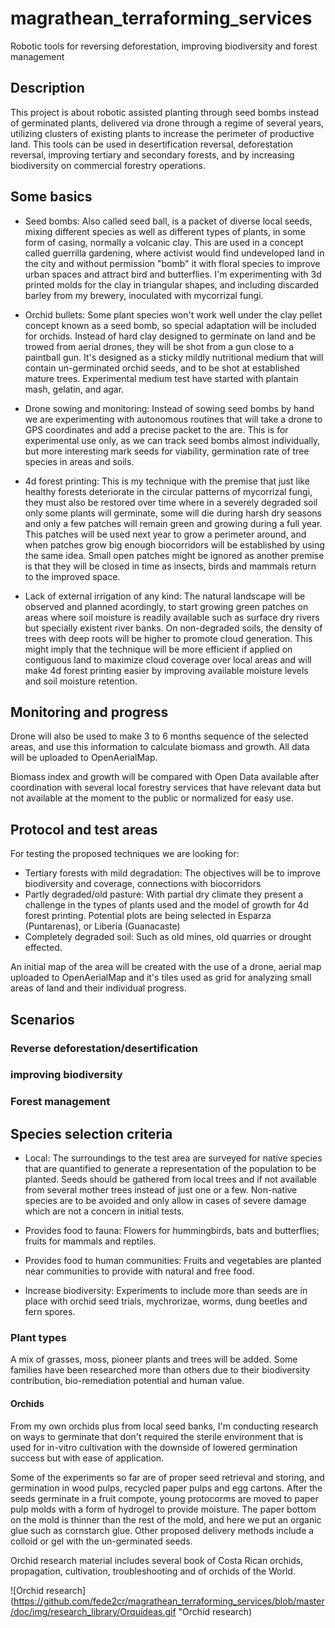 # magrathean_terraforming_services
Robotic tools for reversing deforestation, improving biodiversity and forest management

## Description

This project is about robotic assisted planting through seed bombs instead of germinated plants, delivered via drone through a regime of several years, utilizing clusters of existing plants to increase the perimeter of productive land. This tools can be used in desertification reversal, deforestation reversal, improving tertiary and secondary forests, and by increasing biodiversity on commercial forestry operations.

## Some basics

- Seed bombs: Also called seed ball, is a packet of diverse local seeds, mixing different species as well as different types of plants, in some form of casing, normally a volcanic clay. This are used in a concept called guerrilla gardening, where activist would find undeveloped land in the city and without permission "bomb" it with floral species to improve urban spaces and attract bird and butterflies. I'm experimenting with 3d printed molds for the clay in triangular shapes, and including discarded barley from my brewery, inoculated with mycorrizal fungi.

- Orchid bullets: Some plant species won't work well under the clay pellet concept known as a seed bomb, so special adaptation will be included for orchids. Instead of hard clay designed to germinate on land and be trowed from aerial drones, they will be shot from a gun close to a paintball gun. It's designed as a sticky mildly nutritional medium that will contain un-germinated orchid seeds, and to be shot at established mature trees. Experimental medium test have started with plantain mash, gelatin, and agar.

- Drone sowing and monitoring: Instead of sowing seed bombs by hand we are experimenting with autonomous routines that will take a drone to GPS coordinates and add a precise packet to the are. This is for experimental use only, as we can track seed bombs almost individually, but more interesting mark seeds for viability, germination rate of tree species in areas and soils.

- 4d forest printing: This is my technique with the premise that just like healthy forests deteriorate in the circular patterns of mycorrizal fungi, they must also be restored over time where in a severely degraded soil only some plants will germinate, some will die during harsh dry seasons and only a few patches will remain green and growing during a full year. This patches will be used next year to grow a perimeter around, and when patches grow big enough biocorridors will be established by using the same idea. Small open patches might be ignored as another premise is that they will be closed in time as insects, birds and mammals return to the improved space.

- Lack of external irrigation of any kind: The natural landscape will be observed and planned acordingly, to start growing green patches on areas where soil moisture is readily available such as surface dry rivers but specially existent river banks. On non-degraded soils, the density of trees with deep roots will be higher to promote cloud generation. This might imply that the technique will be more efficient if applied on contiguous land to maximize cloud coverage over local areas and will make 4d forest printing easier by improving available moisture levels and soil moisture retention.

## Monitoring and progress

Drone will also be used to make 3 to 6 months sequence of the selected areas, and use this information to calculate biomass and growth. All data will be uploaded to OpenAerialMap.

Biomass index and growth will be compared with Open Data available after coordination with several local forestry services that have relevant data but not available at the moment to the public or normalized for easy use.

## Protocol and test areas

For testing the proposed techniques we are looking for:
- Tertiary forests with mild degradation: The objectives will be to improve biodiversity and coverage, connections with biocorridors
- Partly degraded/old pasture: With partial dry climate they present a challenge in the types of plants used and the model of growth for 4d forest printing. Potential plots are being selected in Esparza (Puntarenas), or Liberia (Guanacaste)
- Completely degraded soil: Such as old mines, old quarries or drought effected.

An initial map of the area will be created with the use of a drone, aerial map uploaded to OpenAerialMap and it's tiles used as grid for analyzing small areas of land and their individual progress.

## Scenarios

### Reverse deforestation/desertification

### improving biodiversity

### Forest management

## Species selection criteria

- Local: The surroundings to the test area are surveyed for native species that are quantified to generate a representation of the population to be planted. Seeds should be gathered from local trees and if not available from several mother trees instead of just one or a few. Non-native species are to be avoided and only allow in cases of severe damage which are not a concern in initial tests.

- Provides food to fauna: Flowers for hummingbirds, bats and butterflies; fruits for mammals and reptiles.

- Provides food to human communities: Fruits and vegetables are planted near communities to provide with natural and free food.

- Increase biodiversity: Experiments to include more than seeds are in place with orchid seed trials, mychrorizae, worms, dung beetles and fern spores.

### Plant types

A mix of grasses, moss, pioneer plants and trees will be added. Some families have been researched more than others due to their biodiversity contribution, bio-remediation potential and human value.

#### Orchids

From my own orchids plus from local seed banks, I'm conducting research on ways to germinate that don't required the sterile environment that is used for in-vitro cultivation with the downside of lowered germination success but with ease of application.

Some of the experiments so far are of proper seed retrieval and storing, and germination in wood pulps, recycled paper pulps and egg cartons. After the seeds germinate in a fruit compote, young protocorms are moved to paper pulp molds with a form of hydrogel to provide moisture. The paper bottom on the mold is thinner than the rest of the mold, and here we put an organic glue such as cornstarch glue. Other proposed delivery methods include a colloid or gel with the un-germinated seeds.

Orchid research material includes several book of Costa Rican orchids, propagation, cultivation, troubleshooting and of orchids of the World.

![Orchid research](https://github.com/fede2cr/magrathean_terraforming_services/blob/master/doc/img/research_library/Orquídeas.gif "Orchid research)
